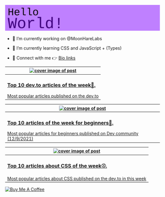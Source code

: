 [![Hello World!](https://github.com/ksenginew/ksenginew/raw/main/header.svg)](#nolink)

- 🔭 I’m currently working on @MoonHareLabs  

- 🌱 I’m currently learning CSS and JavaScript + (Types)    

- 💌 Connect with me 👉 [Bio links](https://ksengine.bio.link)

<!-- blog  posts start -->
<a href="https://dev.to/ksengine/top-10-devto-articles-of-the-week-3ejk">
<table>
<thead>
<tr>
<th>
<img src="https://res.cloudinary.com/practicaldev/image/fetch/s--AMTs_bjn--/c_imagga_scale,f_auto,fl_progressive,h_420,q_auto,w_1000/https://images.unsplash.com/photo-1592609931095-54a2168ae893%3Fcrop%3Dentropy%26cs%3Dtinysrgb%26fit%3Dmax%26fm%3Djpg%26ixid%3DMnwxfDB8MXxyYW5kb218MHx8Y29kaW5nfHx8fHx8MTYzOTM5NTQ2OQ%26ixlib%3Drb-1.2.1%26q%3D80%26utm_campaign%3Dapi-credit%26utm_medium%3Dreferral%26utm_source%3Dunsplash_source%26w%3D1080" alt="cover image of post" width="500px" height="auto"/>
</th>
</tr>
</thead>
<tbody>
<tr>
<td>
<h3>Top 10 dev.to articles of the week🏁.</h3>
Most popular articles published on the dev.to
</td>
</tr>
</tbody>
</table>
</a>



<a href="https://dev.to/ksengine/top-10-articles-of-the-week-for-beginners-ocn">
<table>
<thead>
<tr>
<th>
<img src="https://res.cloudinary.com/practicaldev/image/fetch/s--WrGksbbS--/c_imagga_scale,f_auto,fl_progressive,h_420,q_auto,w_1000/https://images.unsplash.com/photo-1470790376778-a9fbc86d70e2" alt="cover image of post" width="500px" height="auto"/>
</th>
</tr>
</thead>
<tbody>
<tr>
<td>
<h3>Top 10 articles of the week for beginners🐩.</h3>
Most popular articles for beginners published on Dev community (12/9/2021)
</td>
</tr>
</tbody>
</table>
</a>



<a href="https://dev.to/ksengine/top-10-articles-about-css-of-the-week-44pa">
<table>
<thead>
<tr>
<th>
<img src="https://res.cloudinary.com/practicaldev/image/fetch/s--LRAivqp2--/c_imagga_scale,f_auto,fl_progressive,h_420,q_auto,w_1000/https://images.unsplash.com/photo-1463438690606-f6778b8c1d10%3Fcrop%3Dentropy%26cs%3Dtinysrgb%26fit%3Dmax%26fm%3Djpg%26ixid%3DMnwxfDB8MXxyYW5kb218MHx8Y29sb3JzfHx8fHx8MTYzODk2MzM2Mg%26ixlib%3Drb-1.2.1%26q%3D80%26utm_campaign%3Dapi-credit%26utm_medium%3Dreferral%26utm_source%3Dunsplash_source%26w%3D1080" alt="cover image of post" width="500px" height="auto"/>
</th>
</tr>
</thead>
<tbody>
<tr>
<td>
<h3>Top 10 articles about CSS of the week⚾.</h3>
Most popular articles about CSS published on the dev.to in this week
</td>
</tr>
</tbody>
</table>
</a>
<!-- blog  posts end -->

<a href="https://www.buymeacoffee.com/ksengine">
  <img src="https://cdn.buymeacoffee.com/buttons/v2/default-yellow.png" alt="Buy Me A Coffee" width="200px" height="auto"/>
</a>
